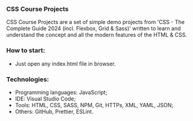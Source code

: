 ### CSS Course Projects
CSS Course Projects are a set of simple demo projects from 'CSS - The Complete Guide 2024 (incl. Flexbox, Grid &amp; Sass)' written to learn and understand the concept and all the modern features of the HTML &amp; CSS.


 
### How to start:
- Just open any index.html file in browser.



### Technologies:
- Programming languages: JavaScript;
- IDE: Visual Studio Code;
- Tools: HTML, CSS, SASS, NPM, Git, HTTPs, XML, YAML, JSON;
- Others: GitHub, Prettier, ESLint.
